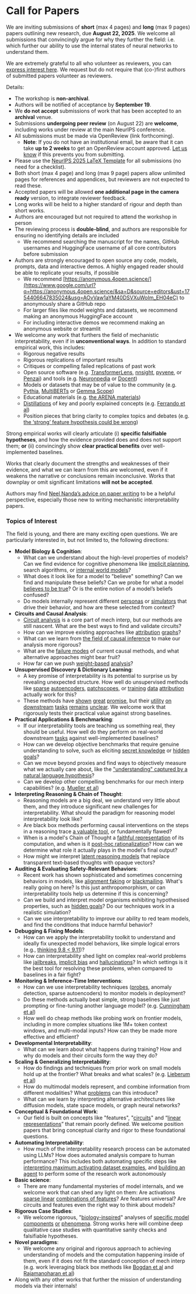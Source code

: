 # Call for Papers
We are inviting submissions of **short** (max 4 pages) and **long** (max 9 pages) papers outlining new research, due **August 22, 2025**. We welcome all submissions that convincingly argue for why they further the field: i.e. which further our ability to use the internal states of neural networks to understand them. 

We are extremely grateful to all who volunteer as reviewers, you can [express interest here](https://www.google.com/url?q=https://docs.google.com/forms/d/e/1FAIpQLSdiw1SJllzoTz_nqzDTzTOGb9DV3W_truQyh-WvYj_QGIi7Mg/viewform?usp%3Ddialog&sa=D&source=editors&ust=1754406647829540&usg=AOvVaw1k8GQ9Z7tCZNIsH2KhNCdl). We request but do not require that (co-)first authors of submitted papers volunteer as reviewers. 

Details: 
* The workshop is **non-archival**.
* Authors will be notified of acceptance by **September 19**.
* We **do not accept** submissions of work that has been accepted to an **archival** venue.
* Submissions **undergoing peer review** (on August 22) are **welcome**, including works under review at the main NeurIPS conference.
* All submissions must be made via OpenReview (link forthcoming).
  * **Note**: If you do not have an institutional email, be aware that it can take **up to 2 weeks** to get an OpenReview account approved. [Let us know](mailto:neurips2025@mechinterpworkshop.com) if this prevents you from submitting.
* Please use the [NeurIPS 2025 LaTeX Template](https://www.google.com/url?q=https://media.neurips.cc/Conferences/NeurIPS2025/Styles.zip&sa=D&source=editors&ust=1754406647832448&usg=AOvVaw1n8op8JyAMKAPh1ZnXeZc0) for all submissions (no need for a checklist).
* Both short (max 4 page) and long (max 9 page) papers allow unlimited pages for references and appendices, but reviewers are not expected to read these.
* Accepted papers will be allowed **one additional page in the camera ready** version, to integrate reviewer feedback.
* Long works will be held to a higher standard of rigour and depth than short works.
* Authors are encouraged but not required to attend the workshop in person
* The reviewing process is **double-blind**, and authors are responsible for ensuring no identifying details are included
  * We recommend searching the manuscript for the names, GitHub usernames and HuggingFace username of all core contributors before submission
* Authors are strongly encouraged to open source any code, models, prompts, data and interactive demos. A highly engaged reader should be able to replicate your results, if possible
  * We recommend [https://anonymous.4open.science/](https://www.google.com/url?q=https://anonymous.4open.science/&sa=D&source=editors&ust=1754406647835024&usg=AOvVaw1aYM40DSVXuWoIm_EH04eC) to anonymously share a GitHub repo
  * For larger files like model weights and datasets, we recommend making an anonymous HuggingFace account
  * For including interactive demos we recommend making an anonymous website or streamlit
* We welcome any work that furthers the field of mechanistic interpretability, even if in **unconventional ways**. In addition to standard empirical work, this includes:
  * Rigorous negative results
  * Rigorous replications of important results
  * Critiques or compelling failed replications of past work
  * Open source software (e.g. [TransformerLens](https://www.google.com/url?q=https://github.com/neelnanda-io/TransformerLens&sa=D&source=editors&ust=1754406647836762&usg=AOvVaw0IXV9JUA2uEXgPnrwq2Sfb), [nnsight](https://www.google.com/url?q=https://github.com/ndif-team/nnsight&sa=D&source=editors&ust=1754406647836910&usg=AOvVaw3a_wcmspX31Dakffg-nxGb), [pyvene](https://www.google.com/url?q=https://github.com/stanfordnlp/pyvene/tree/main/pyvene/models/mlp&sa=D&source=editors&ust=1754406647837100&usg=AOvVaw22SZxrQE6am1L2nmBGn94V), or [Penzai](https://www.google.com/url?q=https://github.com/google-deepmind/penzai&sa=D&source=editors&ust=1754406647837336&usg=AOvVaw0FpUUjD7uLmgKDIiUez5xK)) and tools (e.g. [Neuronpedia](https://www.google.com/url?q=http://neuronpedia.org&sa=D&source=editors&ust=1754406647837498&usg=AOvVaw1Yj8R3mLxDSQ7rV0tLWWfo) or [Docent](https://www.google.com/url?q=https://transluce.org/introducing-docent&sa=D&source=editors&ust=1754406647837665&usg=AOvVaw1bmDofu0ORleZ84fFI3gKw))
  * Models or datasets that may be of value to the community (e.g. [Pythia](https://www.google.com/url?q=https://arxiv.org/abs/2304.01373&sa=D&source=editors&ust=1754406647837993&usg=AOvVaw0o6xiAliHJLqLJRh1br4bx), [MultiBERTs](https://www.google.com/url?q=https://arxiv.org/abs/2106.16163&sa=D&source=editors&ust=1754406647838147&usg=AOvVaw1RtbKeuFoyvyMFW5hF41zn) or [Gemma Scope](https://www.google.com/url?q=https://arxiv.org/abs/2408.05147&sa=D&source=editors&ust=1754406647838292&usg=AOvVaw3WfVuNCAzY6ZmvjTL2ZjLH))
  * Educational materials (e.g. [the ARENA materials](https://www.google.com/url?q=https://arena3-chapter1-transformer-interp.streamlit.app/&sa=D&source=editors&ust=1754406647838643&usg=AOvVaw2Un6N2aL7K5lPV3p-62NGK))
  * [Distillations](https://www.google.com/url?q=https://distill.pub/2017/research-debt/&sa=D&source=editors&ust=1754406647838894&usg=AOvVaw1KW1OJ8YPYk8eRiWrXxaPw) of key and poorly explained concepts (e.g. [Ferrando et al](https://www.google.com/url?q=https://arxiv.org/abs/2405.00208&sa=D&source=editors&ust=1754406647839227&usg=AOvVaw0peQlxijncpze0UZQ5ZRQO))
  * Position pieces that bring clarity to complex topics and debates (e.g. [the ‘strong’ feature hypothesis could be wrong](https://www.google.com/url?q=https://www.alignmentforum.org/posts/tojtPCCRpKLSHBdpn/the-strong-feature-hypothesis-could-be-wrong&sa=D&source=editors&ust=1754406647839711&usg=AOvVaw3-MAn1TDAc8XlVipX0n1LX))

Strong empirical works will clearly articulate (i) **specific falsifiable hypotheses**, and how the evidence provided does and does not support them; **or** (ii) convincingly show **clear practical benefits** over well-implemented baselines. 

Works that clearly document the strengths and weaknesses of their evidence, and what we can learn from this are welcomed, even if it weakens the narrative or conclusions remain inconclusive. Works that downplay or omit significant limitations **will not be accepted**. 

Authors may find [Neel Nanda’s advice on paper writing](https://www.google.com/url?q=https://www.alignmentforum.org/posts/eJGptPbbFPZGLpjsp/highly-opinionated-advice-on-how-to-write-ml-papers&sa=D&source=editors&ust=1754406647841635&usg=AOvVaw01qFbn_s2eAkjyS3i-4rq1) to be a helpful perspective, especially those new to writing mechanistic interpretability papers. 
### Topics of Interest
The field is young, and there are many exciting open questions. We are particularly interested in, but not limited to, the following directions: 
* **Model Biology & Cognition**:
  * What can we understand about the high-level properties of models? Can we find evidence for cognitive phenomena like [implicit planning](https://www.google.com/url?q=https://transformer-circuits.pub/2025/attribution-graphs/biology.html%23dives-poems&sa=D&source=editors&ust=1754406647842955&usg=AOvVaw04TQUvFOIZNvt1oaj-gl70), search algorithms, or [internal world models](https://www.google.com/url?q=https://arxiv.org/abs/2210.13382&sa=D&source=editors&ust=1754406647843181&usg=AOvVaw09yjc-PyHNPD16EpeV1Mrh)?
  * What does it look like for a model to "believe" something? Can we find and manipulate these beliefs? Can we probe for what a model [believes to be true](https://www.google.com/url?q=https://arxiv.org/abs/2310.06824&sa=D&source=editors&ust=1754406647843643&usg=AOvVaw2BXHhUUkyy4jocknLaMlva)? Or is the entire notion of a model’s beliefs confused?
  * Do models internally represent different [personas](https://www.google.com/url?q=https://arxiv.org/abs/2406.12094&sa=D&source=editors&ust=1754406647844029&usg=AOvVaw24gtvMx79m2NWGs3qj8yqO) or [simulators](https://www.google.com/url?q=https://www.nature.com/articles/s41586-023-06647-8&sa=D&source=editors&ust=1754406647844216&usg=AOvVaw0YhoPkPSmOvU13Hk4c_Rer) that drive their behavior, and how are these selected from context?
* **Circuits and Causal Analysis**:
  * [Circuit analysis](https://www.google.com/url?q=https://distill.pub/2020/circuits/zoom-in/&sa=D&source=editors&ust=1754406647844700&usg=AOvVaw0wN9F5QTfccEI-Cl_7jrq4) is a core part of mech interp, but our methods are still nascent. What are the best ways to find and validate circuits?
  * How can we improve existing approaches like [attribution](https://www.google.com/url?q=https://arxiv.org/abs/2406.11944&sa=D&source=editors&ust=1754406647845225&usg=AOvVaw04WpnBM9UGEBrshMFmKbTI) [graphs](https://www.google.com/url?q=https://transformer-circuits.pub/2025/attribution-graphs/methods.html&sa=D&source=editors&ust=1754406647845474&usg=AOvVaw0IZ61eOTaE4zHv8iVqVtiX)?
  * What can we learn from [the field of causal inference](https://www.google.com/url?q=https://arxiv.org/abs/2407.04690&sa=D&source=editors&ust=1754406647845785&usg=AOvVaw3oH5StenhGuJlbV5Qlty4e) to make our analysis more rigorous?
  * What are the [failure modes](https://www.google.com/url?q=https://arxiv.org/abs/2307.15771&sa=D&source=editors&ust=1754406647846090&usg=AOvVaw2L6nUEzytlG4yakykSbSJt) of current causal methods, and what alternative approaches might bear fruit?
  * How far can we push [weight-based](https://www.google.com/url?q=https://arxiv.org/abs/2301.05217&sa=D&source=editors&ust=1754406647846537&usg=AOvVaw1jqzwI-OtlrIlnmx6mYayj) [analysis](https://www.google.com/url?q=https://arxiv.org/abs/2410.08417&sa=D&source=editors&ust=1754406647846671&usg=AOvVaw0Ci5gccansw0MkTjrwoZKj)?
* **Unsupervised Discovery & Dictionary Learning**:
  * A key promise of interpretability is its potential to surprise us by revealing unexpected structure. How well do unsupervised methods like [sparse](https://www.google.com/url?q=https://arxiv.org/abs/2103.15949&sa=D&source=editors&ust=1754406647847374&usg=AOvVaw1kGkdoH6budTJv0aBONj-m) [autoencoders](https://www.google.com/url?q=https://transformer-circuits.pub/2023/monosemantic-features&sa=D&source=editors&ust=1754406647847592&usg=AOvVaw1S15-sNJqRkWzZfa51X2Iw), [patch](https://www.google.com/url?q=https://arxiv.org/abs/2401.06102&sa=D&source=editors&ust=1754406647847741&usg=AOvVaw04j4VUVmliH-Lo0UpMBdx2)[scopes](https://www.google.com/url?q=https://arxiv.org/abs/2403.10949v2&sa=D&source=editors&ust=1754406647847841&usg=AOvVaw2wGWXl4xK78sgHZmwwH_tl), or [training](https://www.google.com/url?q=https://proceedings.mlr.press/v70/koh17a?ref%3Dhttps://githubhelp.com&sa=D&source=editors&ust=1754406647848035&usg=AOvVaw2Ywb84Vorl7qovrQWJx3GR) [data](https://www.google.com/url?q=https://arxiv.org/abs/2308.03296&sa=D&source=editors&ust=1754406647848220&usg=AOvVaw1J3YD8saPjmXSiv28aByuj) [attribution](https://www.google.com/url?q=https://arxiv.org/abs/2205.11482&sa=D&source=editors&ust=1754406647848367&usg=AOvVaw16p1z_gPmc4ZQ_96YC888Z) actually work for this?
  * These methods have [shown](https://www.google.com/url?q=https://transformer-circuits.pub/2024/scaling-monosemanticity/index.html&sa=D&source=editors&ust=1754406647848685&usg=AOvVaw3B6WY1q05d2jna9KS5eVJz) [great](https://www.google.com/url?q=https://transformer-circuits.pub/2025/attribution-graphs/biology.html&sa=D&source=editors&ust=1754406647848850&usg=AOvVaw0Igtej4IhkCKR1tWg-XwEb) [promise](https://www.google.com/url?q=https://arxiv.org/abs/2503.10965&sa=D&source=editors&ust=1754406647848980&usg=AOvVaw11IYMrNXkH7EiNlkiAL1gi), but their [utility](https://www.google.com/url?q=https://arxiv.org/abs/2502.16681&sa=D&source=editors&ust=1754406647849175&usg=AOvVaw0M96-GwVGhdZBzFAiLW31V) [on](https://www.google.com/url?q=https://www.tilderesearch.com/blog/sieve&sa=D&source=editors&ust=1754406647849312&usg=AOvVaw0kkquZYLSTMtKpPfOel_WT) [downstream](https://www.google.com/url?q=https://arxiv.org/abs/2501.17148&sa=D&source=editors&ust=1754406647849537&usg=AOvVaw1vGz78WwDYnclY-AUkysw5) [tasks](https://www.google.com/url?q=https://transformer-circuits.pub/2024/features-as-classifiers/index.html&sa=D&source=editors&ust=1754406647849713&usg=AOvVaw3W9ZV8NlK9sqKlqeTPpO_I) [remains](https://www.google.com/url?q=https://arxiv.org/abs/2502.04382&sa=D&source=editors&ust=1754406647849848&usg=AOvVaw37Wj64RAeJ4J1iuY3Fy_4O) [unclear](https://www.google.com/url?q=https://www.alignmentforum.org/posts/4uXCAJNuPKtKBsi28/negative-results-for-saes-on-downstream-tasks&sa=D&source=editors&ust=1754406647850090&usg=AOvVaw2ohTxH124lPrLUcKa5d2mP). We welcome work that rigorously tests their practical value against strong baselines.
* **Practical Applications & Benchmarking**:
  * If our interpretability tools are teaching us something real, they should be useful. How well do they perform on real-world downstream [tasks](https://www.google.com/url?q=https://www.lesswrong.com/posts/wGRnzCFcowRCrpX4Y/downstream-applications-as-validation-of-interpretability&sa=D&source=editors&ust=1754406647850978&usg=AOvVaw2Sox3E9ZYPS4rCXxpcSx-A) against well-implemented baselines?
  * How can we develop objective benchmarks that require genuine understanding to solve, such as eliciting [secret knowledge](https://www.google.com/url?q=https://arxiv.org/abs/2505.14352&sa=D&source=editors&ust=1754406647851452&usg=AOvVaw3DBSD-XabiSgUd_qyOwbVL) or [hidden goals](https://www.google.com/url?q=https://arxiv.org/abs/2503.10965&sa=D&source=editors&ust=1754406647851594&usg=AOvVaw3BpiTXp5jMG9oQW0fkclJe)?
  * Can we move beyond proxies and find ways to objectively measure what we actually care about, like the ["understanding" captured by a natural language hypothesis](https://www.google.com/url?q=https://arxiv.org/abs/2502.04382&sa=D&source=editors&ust=1754406647852070&usg=AOvVaw2qXZ4NAzE3i6iw9OI0ljAk)?
  * Can we develop other compelling benchmarks for our mech interp capabilities? (e.g. [Mueller et al](https://www.google.com/url?q=https://arxiv.org/abs/2504.13151&sa=D&source=editors&ust=1754406647852451&usg=AOvVaw2SsoAT156fBUEYFaUAv9PG))
* **Interpreting Reasoning & Chain of Thought**:
  * Reasoning models are a big deal, we understand very little about them, and they introduce significant new challenges for interpretability. What should the paradigm for reasoning model interpretability look like?
  * Are black box methods performing causal interventions on the steps in a reasoning trace [a valuable tool](https://www.google.com/url?q=https://arxiv.org/abs/2506.19143&sa=D&source=editors&ust=1754406647853515&usg=AOvVaw3e2zZaMuQiDWATZwGWJD2m), or fundamentally flawed?
  * When is a model's Chain of Thought a [faithful representation](https://www.google.com/url?q=https://arxiv.org/abs/2305.04388&sa=D&source=editors&ust=1754406647853853&usg=AOvVaw0QjlhqrzSDyQSsnXJ-g0sj) of its computation, and when is it [post-hoc rationalization](https://www.google.com/url?q=https://arxiv.org/abs/2503.08679&sa=D&source=editors&ust=1754406647854102&usg=AOvVaw1lqI6XcQTehcroGlwMICLS)? How can we determine what role it actually plays in the model's final output?
  * How might we interpret [latent reasoning models](https://www.google.com/url?q=https://arxiv.org/abs/2412.06769&sa=D&source=editors&ust=1754406647854561&usg=AOvVaw33lkLRgwTIuCubp-cQhgE3) that replace transparent text-based thoughts with opaque vectors?
* **Auditing & Evaluating Safety-Relevant Behaviors**:
  * Recent work has shown sophisticated and sometimes concerning behaviors in models, like [alignment faking](https://www.google.com/url?q=https://arxiv.org/abs/2412.14093&sa=D&source=editors&ust=1754406647855287&usg=AOvVaw3EdsHK2Kv5FjrrIkAW7W38) or [blackmailing](https://www.google.com/url?q=https://www.anthropic.com/research/agentic-misalignment&sa=D&source=editors&ust=1754406647855454&usg=AOvVaw1cPxW7TcBS5ohOkV3sS24W). What's really going on here? Is this just anthropomorphism, or can interpretability tools help us determine if this is concerning?
  * Can we build and interpret model organisms exhibiting hypothesised properties, such as [hidden goals](https://www.google.com/url?q=https://arxiv.org/abs/2503.10965&sa=D&source=editors&ust=1754406647856100&usg=AOvVaw3nZbro-9WKpp-h2fxXV_hr)? Do our techniques work in a realistic simulation?
  * Can we use interpretability to improve our ability to red team models, and find the conditions that induce harmful behavior?
* **Debugging & Fixing Models**:
  * How can we apply the interpretability toolkit to understand and ideally fix unexpected model behaviors, like simple logical errors (e.g., [thinking 9.8 < 9.11](https://www.google.com/url?q=https://transluce.org/observability-interface&sa=D&source=editors&ust=1754406647857226&usg=AOvVaw3IZxi6VbCg2gEC_uyk6ZeM))?
  * How can interpretability shed light on complex real-world problems like [jailbreaks](https://www.google.com/url?q=https://transformer-circuits.pub/2025/attribution-graphs/biology.html%23dives-jailbreak&sa=D&source=editors&ust=1754406647857612&usg=AOvVaw07CAJN5vniM_AUXFG1SMzn), [implicit bias](https://www.google.com/url?q=https://arxiv.org/abs/2506.10922&sa=D&source=editors&ust=1754406647857762&usg=AOvVaw31LWUmoRE7kzwJVeqWMBN6) and [hallucinations](https://www.google.com/url?q=https://arxiv.org/abs/2411.14257&sa=D&source=editors&ust=1754406647857932&usg=AOvVaw2A36D5cGH4TZIZeUmko5W3)? In which settings is it the best tool for resolving these problems, when compared to baselines in a fair fight?
* **Monitoring & Inference-Time Interventions**:
  * How can we use interpretability techniques ([probes](https://www.google.com/url?q=https://arxiv.org/abs/2102.12452&sa=D&source=editors&ust=1754406647858743&usg=AOvVaw3VAZq2Zns4zTO-duSz2GaX), anomaly detection, sparse autoencoders) to monitor models in deployment?
  * Do these methods actually beat simple, strong baselines like just prompting or fine-tuning another language model? (e.g. [Cunningham et al](https://www.google.com/url?q=https://alignment.anthropic.com/2025/cheap-monitors/&sa=D&source=editors&ust=1754406647859406&usg=AOvVaw0RoCsZ9h7rzK15NpaYBxlp))
  * How well do cheap methods like probing work on frontier models, including in more complex situations like 1M+ token context windows, and multi-modal inputs? How can they be made more effective and efficient?
* **Developmental Interpretability**:
  * What can we learn about what happens during training? How and why do models and their circuits form the way they do?
* **Scaling & Generalizing Interpretability**:
  * How do findings and techniques from prior work on small models hold up at the frontier? What breaks and what scales? (e.g. [Lieberum et al](https://www.google.com/url?q=https://arxiv.org/abs/2307.09458&sa=D&source=editors&ust=1754406647860954&usg=AOvVaw3QEpDRbx78RZR0oP2JLoo9))
  * How do multimodal models represent, and combine information from different modalities? What [problems](https://www.google.com/url?q=https://openreview.net/pdf?id%3DVUhRdZp8ke&sa=D&source=editors&ust=1754406647861350&usg=AOvVaw2l_Item4nQNrrXVvuGyd6R) can this introduce?
  * What can we learn by interpreting alternative architectures like diffusion models, state space models, or graph neural networks?
* **Conceptual & Foundational Work**:
  * Our field is built on concepts like "features", "[circuits](https://www.google.com/url?q=https://distill.pub/2020/circuits/zoom-in/&sa=D&source=editors&ust=1754406647862157&usg=AOvVaw3m8q3ni6oVjiCOlcYi9sMh)" and “[linear representations](https://www.google.com/url?q=https://transformer-circuits.pub/2024/july-update/index.html%23linear-representations&sa=D&source=editors&ust=1754406647862383&usg=AOvVaw24g2x9ZPFpSjmFBJ23nAd6)” that remain poorly defined. We welcome position papers that bring conceptual clarity and rigor to these foundational questions.
* **Automating Interpretability**:
  * How much of the interpretability research process can be automated using LLMs? How does automated analysis compare to human performance? This includes both automating specific steps like [interpreting maximum activating dataset examples](https://www.google.com/url?q=https://openaipublic.blob.core.windows.net/neuron-explainer/paper/index.html&sa=D&source=editors&ust=1754406647863508&usg=AOvVaw0x6UDSSgj_jFHN67xMfSUZ), and [building an agent](https://www.google.com/url?q=https://arxiv.org/abs/2404.14394&sa=D&source=editors&ust=1754406647863676&usg=AOvVaw2CEDAi49zN3eYt71XrCIZU) to perform some of the research work autonomously
* **Basic science**:
  * There are many fundamental mysteries of model internals, and we welcome work that can shed any light on them: Are activations [sparse linear](https://www.google.com/url?q=https://arxiv.org/abs/1601.03764&sa=D&source=editors&ust=1754406647864366&usg=AOvVaw3vnV4vDh0AU0nrtfSFvjX3) [combinations of features](https://www.google.com/url?q=https://transformer-circuits.pub/2022/toy_model/index.html&sa=D&source=editors&ust=1754406647864556&usg=AOvVaw0SZ28symV-EgoohBTRZTDa)? Are features universal? Are circuits and features even the right way to think about models?
* **Rigorous Case Studies**:
  * We welcome rigorous, "[biology-inspired](https://www.google.com/url?q=https://distill.pub/2020/circuits/curve-circuits/&sa=D&source=editors&ust=1754406647865197&usg=AOvVaw0_BmBMqNvw72jpYnoHfiza)" analyses of [specific model](https://www.google.com/url?q=https://arxiv.org/abs/2310.04625&sa=D&source=editors&ust=1754406647865366&usg=AOvVaw09jDsUlQT_LdGGxML8Q2Ar) [components](https://www.google.com/url?q=https://transformer-circuits.pub/2024/scaling-monosemanticity/index.html&sa=D&source=editors&ust=1754406647865533&usg=AOvVaw32hEcYwJqWRTw2tGvkZJ7C) [or](https://www.google.com/url?q=https://arxiv.org/abs/2305.01610&sa=D&source=editors&ust=1754406647865652&usg=AOvVaw09pub6blNQydKpcNz_NgGT) [phenomena](https://www.google.com/url?q=https://arxiv.org/abs/2306.09346&sa=D&source=editors&ust=1754406647865783&usg=AOvVaw0XnGppX36nEzLnE3EHxIA4). Strong works here will combine deep qualitative case studies with quantitative sanity checks and falsifiable hypotheses.
* **Novel paradigms**:
  * We welcome any original and rigorous approach to achieving understanding of models and the computation happening inside of them, even if it does not fit the standard conception of mech interp (e.g. work leveraging black box methods like [Bogdan et al](https://www.google.com/url?q=https://arxiv.org/abs/2506.19143&sa=D&source=editors&ust=1754406647866737&usg=AOvVaw0bjAhwxyha865n681h8ozy) and [Rajamanoharan et al](https://www.google.com/url?q=https://www.alignmentforum.org/posts/wnzkjSmrgWZaBa2aC/self-preservation-or-instruction-ambiguity-examining-the&sa=D&source=editors&ust=1754406647867019&usg=AOvVaw1uK5LD9hd9QLqo3Ku4HZ-O))
* Along with any other works that further the mission of understanding models via their internals!